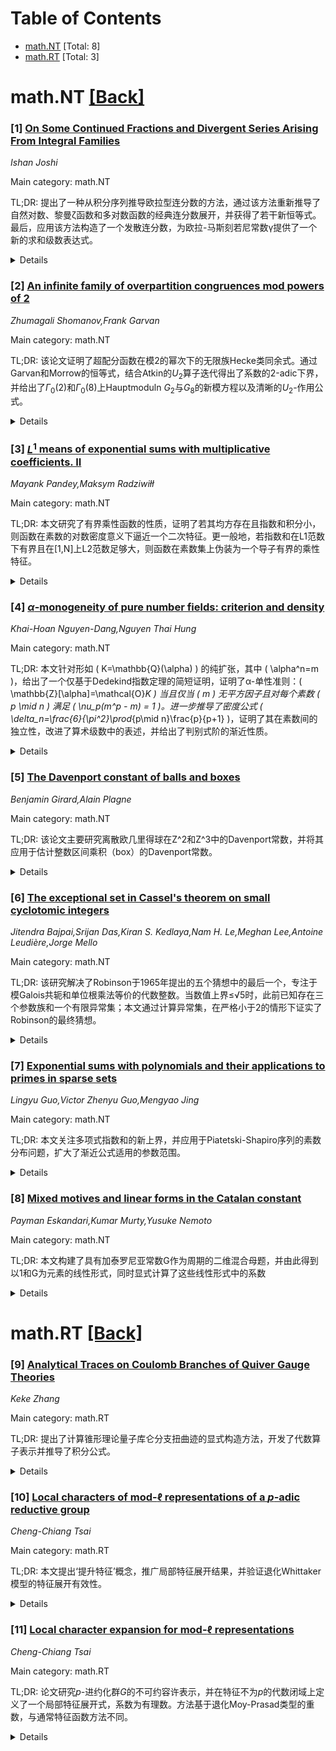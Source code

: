 <div id=toc></div>

# Table of Contents

- [math.NT](#math.NT) [Total: 8]
- [math.RT](#math.RT) [Total: 3]


<div id='math.NT'></div>

# math.NT [[Back]](#toc)

### [1] [On Some Continued Fractions and Divergent Series Arising From Integral Families](https://arxiv.org/abs/2510.19865)
*Ishan Joshi*

Main category: math.NT

TL;DR: 提出了一种从积分序列推导欧拉型连分数的方法，通过该方法重新推导了自然对数、黎曼ζ函数和多对数函数的经典连分数展开，并获得了若干新恒等式。最后，应用该方法构造了一个发散连分数，为欧拉-马斯刻若尼常数γ提供了一个新的求和级数表达式。


<details>
  <summary>Details</summary>
Motivation: 建立一种通用方法，从积分表达式导出欧拉型连分数，以此统一并扩展经典函数的连分数表示，并为发散级数求和提供新思路。

Method: 设计了一种基于积分序列的连分数构造机制。通过选取特定积分形式，逐步推导出连分数结构。关键步骤包括建立积分递推关系，将其转化为连分数形式，并通过数学归纳法证明其收敛性。对于发散情形，提出新的求和法来处理特定发散级数。

Result: 1. 复现了自然对数、ζ函数(s=2,3)及多对数的经典连分数；2. 首次推导出ζ(4)和ζ(5)的连分数表达式；3. 构造出发散连分数，将欧拉常数γ表示为调和级数偏差的连分数极限；4. 提出新求和法赋予发散级数∑(-1)^{k+1}/k以欧拉常数γ的值。

Conclusion: 该积分递推方法系统化生成欧拉连分数，既能推导经典恒等式又能获得新展开式。在发散情形中，通过构造发散连分数建立了γ与调和级数的新联系，并发展出经实例验证的求和法，为解析开拓提供了新工具。

Abstract: In this paper we present a method to derive Eulerian continued fractions
arising from a sequence of integrals. As examples, through a new derivation, we
reproduce classical continued fraction expansions for the natural logarithm,
the Riemann zeta function $\zeta(s)$, and polylogarithms, while also obtaining
several new identities. Finally, we apply the method to construct a divergent
continued fraction, which provides a natural assignment of the Euler Mascheroni
constant $\gamma$ as the sum of a particular divergent series through a new
summation method which we propose.

</details>


### [2] [An infinite family of overpartition congruences mod powers of 2](https://arxiv.org/abs/2510.20175)
*Zhumagali Shomanov,Frank Garvan*

Main category: math.NT

TL;DR: 该论文证明了超配分函数在模2的幂次下的无限族Hecke类同余式。通过Garvan和Morrow的恒等式，结合Atkin的$U_2$算子迭代得出了系数的2-adic下界，并给出了$\Gamma_0(2)$和$\Gamma_0(8)$上Hauptmoduln $G_2$与$G_8$的新模方程以及清晰的$U_2$-作用公式。


<details>
  <summary>Details</summary>
Motivation: 探索超配分函数的模算术性质，特别是关于2的幂次的同余关系，以深化数论中对配分函数模结构的理解。

Method: 利用Garvan和Morrow的恒等式作为起点，迭代应用Atkin的$U_2$算子，分析每一步产生的系数的2-adic赋值（计算下界），并推导相关模方程。

Result: 获得超配分函数在模2的幂次下的无限族Hecke类同余式；建立$G_2$和$G_8$的新模方程；给出$U_2$算子的显式作用公式。

Conclusion: 该方法成功构造了新的同余关系，同时揭示了$\Gamma_0(2)$和$\Gamma_0(8)$上模形式的结构联系，为相关数论问题提供了新工具。

Abstract: We prove an infinite family of Hecke-like congruences for the overpartition
function modulo powers of 2. Starting from a recent identity of Garvan and
Morrow and iterating Atkin's $U_2$ operator, we determine lower bounds on the
2-adic valuations of the coefficients that arise at each step. Our approach
yields new modular equations relating the Hauptmoduln $G_2$ on $\Gamma_0(2)$
and $G_8$ on $\Gamma_0(8)$, together with explicit $U_2$-action formulas.

</details>


### [3] [$L^1$ means of exponential sums with multiplicative coefficients. II](https://arxiv.org/abs/2510.20194)
*Mayank Pandey,Maksym Radziwiłł*

Main category: math.NT

TL;DR: 本文研究了有界乘性函数的性质，证明了若其均方存在且指数和积分小，则函数在素数的对数密度意义下逼近一个二次特征。更一般地，若指数和在L1范数下有界且在[1,N]上L2范数足够大，则函数在素数集上伪装为一个导子有界的乘性特征。


<details>
  <summary>Details</summary>
Motivation: 探究有界乘性函数何时能逼近一个乘性特征，特别是关注其指数和的L1范数有界性所蕴含的素数分布性质，建立关于乘性函数伪装的普适定量理论。

Method: 利用调和分析和数论技术，通过假设指数和积分有界（Δ控制）和函数L2范数下界，推导出函数在素数区间[Δ², N]上逼近某个导子≤Δ²的乘性特征。核心证明涉及分解函数并控制误差项。

Result: 确立了函数在素数集上逼近乘性特征的定量关系：当Δ固定时，存在导子≤Δ²的特征χ，使得在[Δ²,N]内几乎所有素数p满足|f(p)-χ(p)|很小。特别地，当指数和积分=o(1)时，可精确逼近二次特征。

Conclusion: 该定理建立了乘性函数指数和L1范数与素数处取值靠近特征之间的深刻联系，给出了伪装的定量判别准则，且结果在Δ,f,N上一致并关于导子大小最优。边界[Δ²,N]的选取在推广意义下也是严格的。

Abstract: Let $f$ be a real-valued $1$-bounded multiplicative function. Suppose that
the mean-value of $f^{2}$ exists, and $$\int_{0}^{1} \Big | \sum_{n \leq N}
f(n)e^{2\pi i n \alpha} \Big | d \alpha\leq N^{o(1)}$$ as $N \rightarrow
\infty$, then there exists a quadratic character $\chi$ such that for every
$\delta > 0$ the (logarithmic) proportion of primes $p \leq N$ such that $|f(p)
- \chi(p)| < \delta$ tends to $1$ as $N \rightarrow \infty$. More generally we
show that for all $N, \Delta \geq 1$ and $1$-bounded multiplicative functions
$f$, if $$\int_{0}^{1} \Big | \sum_{n \leq N} f(n) e^{2\pi i n \alpha} \Big | d
\alpha \leq \Delta$$ and the $L^{2}$ norm of $f$ over $[1, N]$ is $\geq N /
100$, then $f$ pretends to be a multiplicative character of conductor $\leq
\Delta^{2}$ on primes in $[\Delta^{2}, N]$. We highlight that the result is
uniform in $f$, $N$ and $\Delta$ and sharp as far as the size of the conductor
goes. Moreover, the restriction to primes $p \in [\Delta^{2}, N]$ turns out to
be sharp in a suitably generalized version of this result, concerning sequences
$f$ that are close $1\%$ of the time to multiplicative functions.

</details>


### [4] [$α$-monogeneity of pure number fields: criterion and density](https://arxiv.org/abs/2510.20232)
*Khai-Hoan Nguyen-Dang,Nguyen Thai Hung*

Main category: math.NT

TL;DR: 本文针对形如 \( K=\mathbb{Q}(\alpha) \) 的纯扩张，其中 \( \alpha^n=m \)，给出了一个仅基于Dedekind指数定理的简短证明，证明了α-单性准则：\( \mathbb{Z}[\alpha]=\mathcal{O}_K \) 当且仅当 \( m \) 无平方因子且对每个素数 \( p \mid n \) 满足 \( \nu_p(m^p - m) = 1 \)。进一步推导了密度公式 \( \delta_n=\frac{6}{\pi^2}\prod_{p\mid n}\frac{p}{p+1} \)，证明了其在素数间的独立性，改进了算术级数中的表述，并给出了判别式阶的渐近性质。


<details>
  <summary>Details</summary>
Motivation: 简化纯扩域 \( \alpha^n = m \) 型的单性判别证明，建立更简洁的判定方法，并深入探究此类扩域的密度分布及渐近性质。

Method: 基于Dedekind指数定理给出单性准则的简短证明，利用数论工具推导自然密度并分析其性质。

Result: 证明单性准则：\( \mathbb{Z}[\alpha]=\mathcal{O}_K \) 当且仅当 \( m \) 无平方因子且对每个 \( p|n \) 有 \( \nu_p(m^p-m)=1 \)；推导得自然密度公式 \( \delta_n = \frac{6}{\pi^2} \prod_{p|n} \frac{p}{p+1} \)，证明素数间的独立性，给出算术级数细化及判别式阶渐近分析。

Conclusion: 通过Dedekind定理简化了纯扩张单性判定，建立了普适的密度公式。该结果揭示了此类扩张的分布规律，为代数数论中相关研究提供了新工具。

Abstract: For pure extensions $K=\mathbb{Q}(\alpha)$ with $\alpha^n=m$, we give a short
proof, based only on Dedekind's index theorem, of the $\alpha$-monogeneity
criterion: $\mathbb{Z}[\alpha]=\mathcal{O}_K$ if and only if $m$ is square-free
and $\nu_p(m^p-m)=1$ for every prime $p\mid n$. We then derive an explicit
natural density $\delta_n=\frac{6}{\pi^2}\prod_{p\mid n}\frac{p}{p+1}$,
independence across primes, refinements in arithmetic progressions, and
discriminant-order asymptotics.

</details>


### [5] [The Davenport constant of balls and boxes](https://arxiv.org/abs/2510.20412)
*Benjamin Girard,Alain Plagne*

Main category: math.NT

TL;DR: 该论文主要研究离散欧几里得球在Z^2和Z^3中的Davenport常数，并将其应用于估计整数区间乘积（box）的Davenport常数。


<details>
  <summary>Details</summary>
Motivation: Davenport常数是组合数论和加法组合学中的一个重要概念。理解离散欧几里得球等特定集合的Davenport常数对于推广经典的零和问题具有重要意义。

Method: 利用离散几何和群论工具，特别研究了Z^2和Z^3中离散欧几里得球的结构性质，并通过这些分析给出box（整数区间乘积）的Davenport常数的估计方法。

Result: 得到了二维和三维欧几里得球中Davenport常数的具体结果，并应用这些结果改进了对box的Davenport常数的估计。

Conclusion: 通过离散球结构分析推广Davenport常数至更高维数的方法是有效的，特别是Z^2和Z^3的离散欧几里得球研究为更复杂的box结构提供了新的估计工具，拓展了该问题的研究范围。

Abstract: Given an additively written abelian group $G$ and a set $X\subseteq G$, we
let $\mathsf{D}(X)$ denote the Davenport constant of $X$, namely the largest
non-negative integer $n$ for which there exists a sequence $x_1, \dots, x_n$ of
elements of $X$ such that $\sum_{i=1}^n x_i =0$ and $\sum_{i \in I} x_i \ne 0$
for each non-empty proper subset $I$ of $\{1, \ldots, n\}$. In this paper, we
mainly investigate the case when $G$ is $\mathbb{Z}^2$ and $\mathbb{Z}^3$, and
$X$ is a discrete Euclidean ball. An application to the classical problem of
estimating the Davenport constant of a box - a product of intervals of integers
- is then obtained.

</details>


### [6] [The exceptional set in Cassel's theorem on small cyclotomic integers](https://arxiv.org/abs/2510.20435)
*Jitendra Bajpai,Srijan Das,Kiran S. Kedlaya,Nam H. Le,Meghan Lee,Antoine Leudière,Jorge Mello*

Main category: math.NT

TL;DR: 该研究解决了Robinson于1965年提出的五个猜想中的最后一个，专注于模Galois共轭和单位根乘法等价的代数整数。当数值上界≤√5时，此前已知存在三个参数族和一个有限异常集；本文通过计算异常集，在严格小于2的情形下证实了Robinson的最终猜想。


<details>
  <summary>Details</summary>
Motivation: Robinson在1965年提出的关于小范数分圆代数整数分类的五个猜想中，最后一个尚未被证明。目标是通过精确计算Cassels于1969年指出的异常集，在代数整数范数（house）≤√5时完全分类，并特别解决house<2的猜想。

Method: 整合Jones、Calegari-Morrison-Snyder、Robinson-Wurtz等前人工作，通过计算确定Cassels理论中的有限异常等价类集合。对house严格小于2的情形进行特化分析。

Result: 1. 完整计算了house≤√5时Cassels理论中的有限异常等价类集合；2. 在house<2的限定条件下，最终证明了Robinson于1965年提出的最后一个未解猜想。

Conclusion: 本文通过算法化计算Cassels理论中的异常集，完善了house≤√5的分圆代数整数分类体系，特别在house<2的低范数情形下，彻底解决了Robinson遗留的猜想问题。

Abstract: In a 1965 paper, R. Robinson made five conjectures about the classification
of cyclotomic algebraic integers for which the maximum absolute value in any
complex embedding (the house) is small, modulo the equivalence relation
generated by Galois conjugation and multiplication by roots of unity. In
response to one of these conjectures, Cassels showed in 1969 that when the
house is at most $\sqrt{5}$, one obtains three parametric families plus an
effectively computable finite set of equivalence classes of exceptions.
Building on the work of Jones, Calegari-Morrison-Snyder, and Robinson-Wurtz, we
determine this exceptional set. By specializing to the case where the house is
strictly less than 2, we resolve the final outstanding conjecture from
Robinson's 1965 paper.

</details>


### [7] [Exponential sums with polynomials and their applications to primes in sparse sets](https://arxiv.org/abs/2510.20562)
*Lingyu Guo,Victor Zhenyu Guo,Mengyao Jing*

Main category: math.NT

TL;DR: 本文关注多项式指数和的新上界，并应用于Piatetski-Shapiro序列的素数分布问题，扩大了渐近公式适用的参数范围。


<details>
  <summary>Details</summary>
Motivation: 研究指数和的上界问题，将其应用于拓展Piatetski-Shapiro序列中素数分布的渐近公式适用范围，并研究迭代Piatetski-Shapiro序列的素数计数函数。

Method: 通过建立多项式指数和的新的上界估计，结合素数的解析数论方法，改进渐近公式的参数范围，并针对迭代序列推导新的渐近公式。

Result: 对于非整数c>1的Piatetski-Shapiro序列，扩展了素数渐近公式的适用区间；针对迭代序列，得到了素数计数函数的渐近公式。

Conclusion: 新的指数和上界在Piatetski-Shapiro序列素数问题中有显著应用价值，同时为迭代序列提供了理论支撑。

Abstract: Exponential sums with monomials are highly related to many interesting
problems in number theory and well studied by many literatures. In this paper,
we consider the exponential sums with polynomials and prove a new upper bound.
As an application, we study the Piatetski-Shapiro sequence of the form
$(\lfloor n^c \rfloor)$ where $c > 1$ is not an integer. We improve the
admissible range of the asymptotic formula for primes in the intersection of
Piatetski-Shapiro sequences. We also study the iterated Piatetski-Shapiro
sequence and prove an asymptotic formula for the prime counting function.

</details>


### [8] [Mixed motives and linear forms in the Catalan constant](https://arxiv.org/abs/2510.20648)
*Payman Eskandari,Kumar Murty,Yusuke Nemoto*

Main category: math.NT

TL;DR: 本文构建了具有加泰罗尼亚常数G作为周期的二维混合母题，并由此得到以1和G为元素的线性形式，同时显式计算了这些线性形式中的系数


<details>
  <summary>Details</summary>
Motivation: 研究加泰罗尼亚常数G与混合母题的关系，通过几何方法构造二维混合母题，并以G为周期，旨在寻找关于1和G的新线性形式

Method: 首先通过几何方法构造一个以加泰罗尼亚常数G为周期的二维混合母题；然后利用该母题生成包含1和G的线性形式，并显式计算这些线性形式中的系数

Result: 成功构造了二维混合母题并生成线性形式，显式计算出这些线性形式中的系数，建立了G与混合母题的具体联系

Conclusion: 该研究为加泰罗尼亚常数G提供了新的数学解释框架，通过混合母题理论生成线性形式的方法可能推广到其他数学常数研究

Abstract: We first give a geometric construction of a 2-dimensional mixed motive over
$\mathbb{Q}$ with the Catalan constant $\mathbf{G}=1-1/3^2+1/5^2-1/7^2+\cdots$
as a period. We then use this motive to obtain a supply of linear forms in 1
and $\mathbf{G}$. We also explicitly compute the coefficients of 1 and
$\mathbf{G}$ in these linear forms.

</details>


<div id='math.RT'></div>

# math.RT [[Back]](#toc)

### [9] [Analytical Traces on Coulomb Branches of Quiver Gauge Theories](https://arxiv.org/abs/2510.20045)
*Keke Zhang*

Main category: math.RT

TL;DR: 提出了计算锥形理论量子库仑分支扭曲迹的显式构造方法，开发了代数算子表示并推导了积分公式。


<details>
  <summary>Details</summary>
Motivation: 为量子库仑分支提供扭曲迹的显式构造，实现对Beem等人工作中相关函数的具体表达。

Method: 开发了库仑分支代数的算子表示，并利用该表示推导扭曲迹的积分公式。

Result: 实现了共形场论中出现的扭曲迹的具体构造，补充了量子希格斯分支上扭曲迹的最新研究。

Conclusion: 该工作不仅为新数学结构提供洞见，也为量子库仑分支的理论研究提供了新工具。

Abstract: In this paper, we present an explicit construction of twisted traces for
quantum Coulomb branches of conical theories. We develop an operator
representation of the Coulomb branch algebra and use it to derive integral
formulas for the twisted trace. Our construction provides a concrete
realization of twisted traces that arise as the correlation functions of a
conformal field theory, particularly in the work of Beem, Peelaers, and
Rastelli. This complements recent developments in the study of twisted traces
on quantum Higgs branches and offers new mathematical insights into the
structure of quantum Coulomb branches.

</details>


### [10] [Local characters of mod-$\ell$ representations of a $p$-adic reductive group](https://arxiv.org/abs/2510.20509)
*Cheng-Chiang Tsai*

Main category: math.RT

TL;DR: 本文提出‘提升特征’概念，推广局部特征展开结果，并验证退化Whittaker模型的特征展开有效性。


<details>
  <summary>Details</summary>
Motivation: 为mod-$ℓ$表示（$ℓ ≠ p$）建立特征理论，扩展局部特征展开定理至非均匀特征环境，解决紧元素特征值的可计算性问题。

Method: 定义提升特征并构建局部特征展开框架，推广Howe、Harish-Chandra和DeBacker的结果；利用Moeglin-Waldspurger和Varma的退化Whittaker模型理论进行验证。

Result: 成功建立mod-$ℓ$表示的特征展开理论，证明退化Whittaker模型在特征展开中的适用性。

Conclusion: 该工作统一了模表示特征理论与经典特征展开方法，为p进群表示论提供新工具。

Abstract: We define the ``lifted character'' of mod-$\ell$ representations of $p$-adic
reductive groups where $\ell\not=p$, on compact elements with pro-orders not
divisible by $\ell$. We generalize the local character expansion results of
Howe, Harish-Chandra and DeBacker to such lifted characters. We show that the
result of Moeglin-Waldspurger and Varma on degenerate Whittaker models is valid
for the character expansion.

</details>


### [11] [Local character expansion for mod-$\ell$ representations](https://arxiv.org/abs/2510.20510)
*Cheng-Chiang Tsai*

Main category: math.RT

TL;DR: 论文研究$p$-进约化群$G$的不可约容许表示，并在特征不为$p$的代数闭域上定义了一个局部特征展开式，系数为有理数。方法基于退化Moy-Prasad类型的重数，与通常特征函数方法不同。


<details>
  <summary>Details</summary>
Motivation: 传统局部特征展开通常依赖表示的迹函数，但本文在特征非$p$的代数闭域上，为$p$-进约化群的不可约容许表示构造局部特征展开而不直接使用迹函数。此前作者已通过其他方法证明了模$\ell$表示的存在性。

Method: 利用退化Moy-Prasad类型的重数定义系数$c_{\mathcal{O}}(\pi)\in\mathbb{Q}$，其中$\mathcal{O}$是轨道。该方法避免直接引用表示的特征函数，适用于$p$-进约化群在特征非$p$的代数闭域上的表示理论。

Result: 定义了一个局部特征展开式，系数为有理数，不需要直接使用表示的特征函数。该展开式适用于"足够大"的$p$的情况。

Conclusion: 通过退化Moy-Prasad类型的重数构造的局部特征展开，为$p$-进群表示理论提供了一种替代特征函数的方法。

Abstract: Let $G$ be a $p$-adic reductive group with $p$ ``very large.'' For any
irreducible admissible representation $\pi$ of $G$ over an algebraically closed
field $C$ of characteristic $\not=p$, we define a ``local character expansion''
of $\pi$ with coefficients $c_{\mathcal{O}}(\pi)\in\mathbb{Q}$, that does not
use the character of $\pi$ directly but instead use the multiplicities of
degenerate Moy-Prasad types. Note that the existence of local character
expansion for mod-$\ell$ representations is shown by another paper of the
author using a different and quicker method.

</details>
